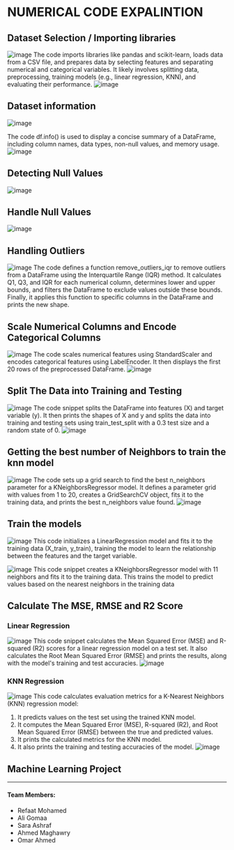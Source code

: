 # NUMERICAL CODE EXPALINTION
## Dataset Selection / Importing libraries
![image](https://github.com/user-attachments/assets/93d6f630-bffc-4e6a-ae85-455f762079da)
The code imports libraries like pandas and scikit-learn, loads data from a CSV file, and prepares data by selecting features and separating numerical and categorical variables. It likely involves splitting data, preprocessing, training models (e.g., linear regression, KNN), and evaluating their performance.
 ![image](https://github.com/user-attachments/assets/a99691d0-27d2-4dc8-abec-8b258f7df630)

## Dataset information
 ![image](https://github.com/user-attachments/assets/e72af51c-541a-45d5-b186-32f1ea51f524)

The code df.info() is used to display a concise summary of a DataFrame, including column names, data types, non-null values, and memory usage.
 ![image](https://github.com/user-attachments/assets/122c32b6-4aff-44f1-bac5-5638872430c3)

## Detecting Null Values
![image](https://github.com/user-attachments/assets/c7fa7c0f-c7ed-4e4c-8487-3117da9bac7a)
## Handle Null Values
![image](https://github.com/user-attachments/assets/65728d16-5d39-4823-8901-6e8c477b2cc6)

## Handling Outliers
 ![image](https://github.com/user-attachments/assets/068ca6a3-3346-4bbd-950b-af2a804174b6)
The code defines a function remove_outliers_iqr to remove outliers from a DataFrame using the Interquartile Range (IQR) method. It calculates Q1, Q3, and IQR for each numerical column, determines lower and upper bounds, and filters the DataFrame to exclude values outside these bounds. Finally, it applies this function to specific columns in the DataFrame and prints the new shape.

## Scale Numerical Columns and Encode Categorical Columns
![image](https://github.com/user-attachments/assets/694cf3fc-91f0-4c07-9343-accb4701656d)
The code scales numerical features using StandardScaler and encodes categorical features using LabelEncoder. It then displays the first 20 rows of the preprocessed DataFrame.
![image](https://github.com/user-attachments/assets/c010fd95-e091-4d4b-bd87-41af0bf121bc)

## Split The Data into Training and Testing
![image](https://github.com/user-attachments/assets/f0d2507f-7be7-4b3d-9dd2-acb179456bf9)
The code snippet splits the DataFrame into features (X) and target variable (y). It then prints the shapes of X and y and splits the data into training and testing sets using train_test_split with a 0.3 test size and a random state of 0.
![image](https://github.com/user-attachments/assets/8bd09f18-f419-4e80-8c45-1cdad621d5e3)

## Getting the best number of Neighbors to train the knn model
 ![image](https://github.com/user-attachments/assets/a01cb57e-d567-48e0-9841-180d723a2e47)
The code sets up a grid search to find the best n_neighbors parameter for a KNeighborsRegressor model. It defines a parameter grid with values from 1 to 20, creates a GridSearchCV object, fits it to the training data, and prints the best n_neighbors value found.
![image](https://github.com/user-attachments/assets/5a473c30-7fc0-4931-8e81-4f7948abc784)

## Train the models
![image](https://github.com/user-attachments/assets/29d7c08b-4d17-44d2-a879-d41fcb42d919)
This code initializes a LinearRegression model and fits it to the training data (X_train, y_train), training the model to learn the relationship between the features and the target variable.

 ![image](https://github.com/user-attachments/assets/0e8c485b-75eb-4120-8ce0-e48797af727c)
This code snippet creates a KNeighborsRegressor model with 11 neighbors and fits it to the training data. This trains the model to predict values based on the nearest neighbors in the training data

## Calculate The MSE, RMSE and R2 Score
 ### Linear Regression
![image](https://github.com/user-attachments/assets/5ad9e152-e8c7-4b41-8d3a-770f86e82705)
This code snippet calculates the Mean Squared Error (MSE) and R-squared (R2) scores for a linear regression model on a test set. It also calculates the Root Mean Squared Error (RMSE) and prints the results, along with the model's training and test accuracies.
 ![image](https://github.com/user-attachments/assets/57f09ad5-1050-4428-a834-fa7eb77abc79)

 ### KNN Regression
![image](https://github.com/user-attachments/assets/0b81dc57-a9f6-4106-ad06-a3e09639d386)
This code calculates evaluation metrics for a K-Nearest Neighbors (KNN) regression model:
1.	It predicts values on the test set using the trained KNN model.
2.	It computes the Mean Squared Error (MSE), R-squared (R2), and Root Mean Squared Error (RMSE) between the true and predicted values.
3.	It prints the calculated metrics for the KNN model.
4.	It also prints the training and testing accuracies of the model.
![image](https://github.com/user-attachments/assets/7b653152-8687-4662-bcc9-6a88d44b5b59)


## Machine Learning Project
---
#### Team Members:
- Refaat Mohamed
- Ali Gomaa
- Sara Ashraf
- Ahmed Maghawry
- Omar Ahmed 
